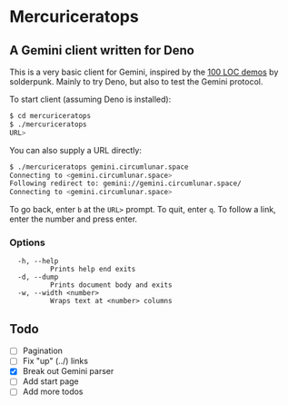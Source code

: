 # Mercuriceratops

## A Gemini client written for Deno

This is a very basic client for Gemini, inspired by the [100 LOC demos](https://tildegit.org/solderpunk) by solderpunk. Mainly to try Deno, but also to test the Gemini protocol.

To start client (assuming Deno is installed):

```bash
$ cd mercuriceratops
$ ./mercuriceratops
URL>
```

You can also supply a URL directly:

```bash
$ ./mercuriceratops gemini.circumlunar.space
Connecting to <gemini.circumlunar.space>
Following redirect to: gemini://gemini.circumlunar.space/
Connecting to <gemini.circumlunar.space>
```

To go back, enter `b` at the `URL>` prompt. To quit, enter `q`.
To follow a link, enter the number and press enter.

### Options

```
  -h, --help
          Prints help end exits
  -d, --dump
          Prints document body and exits
  -w, --width <number>
          Wraps text at <number> columns
```

## Todo

- [ ] Pagination
- [ ] Fix "up" (../) links
- [x] Break out Gemini parser
- [ ] Add start page
- [ ] Add more todos
